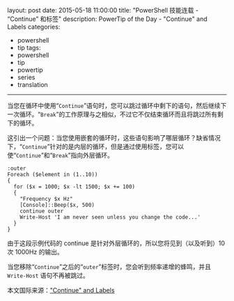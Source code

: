 ﻿layout: post
date: 2015-05-18 11:00:00
title: "PowerShell 技能连载 - “Continue” 和标签"
description: PowerTip of the Day - "Continue" and Labels
categories:
- powershell
- tip
tags:
- powershell
- tip
- powertip
- series
- translation
---
当您在循环中使用“`Continue`”语句时，您可以跳过循环中剩下的语句，然后继续下一次循环。“`Break`”的工作原理与之相似，不过它不仅结束循环而且将跳过所有剩下的循环。

这引出一个问题：当您使用嵌套的循环时，这些语句影响了哪层循环？缺省情况下，“`Continue`”针对的是内层的循环，但是通过使用标签，您可以使“`Continue`”和“`Break`”指向外层循环。

    :outer 
    Foreach ($element in (1..10))
    {
      for ($x = 1000; $x -lt 1500; $x += 100) 
      {
        "Frequency $x Hz"
        [Console]::Beep($x, 500)
        continue outer
        Write-Host 'I am never seen unless you change the code...'
      }
    }

由于这段示例代码的 continue 是针对外层循环的，所以您将见到（以及听到）10 次 1000Hz 的输出。

当您移除“`Continue`”之后的“`outer`”标签时，您会听到频率递增的蜂鸣，并且 `Write-Host` 语句不再被跳过。

<!--more-->
本文国际来源：["Continue" and Labels](http://community.idera.com/powershell/powertips/b/tips/posts/quot-continue-quot-and-labels)
